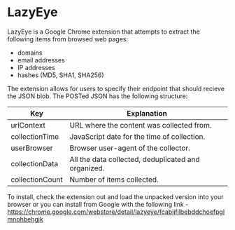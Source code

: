 # LazyEye

LazyEye is a Google Chrome extension that attempts to extract the following items from browsed web pages:
* domains
* email addresses
* IP addresses
* hashes (MD5, SHA1, SHA256)

The extension allows for users to specify their endpoint that should recieve the JSON blob. The POSTed JSON has the following structure:

| Key             | Explanation                                         |
|-----------------|-----------------------------------------------------|
| urlContext      | URL where the content was collected from.           |
| collectionTime  | JavaScript date for the time of collection.         |
| userBrowser     | Browser user-agent of the collector.                |
| collectionData  | All the data collected, deduplicated and organized. |
| collectionCount | Number of items collected.                          |

To install, check the extension out and load the unpacked version into your browser or you can install from Google with the following link - https://chrome.google.com/webstore/detail/lazyeye/fcabijfilbebddchoefpglmnohbehgjk
